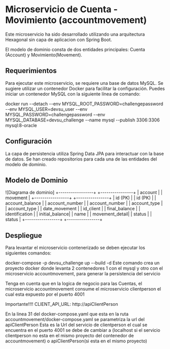 # Microservicio de Cuenta - Movimiento (accountmovement)

Este microservicio ha sido desarrollado utilizando una arquitectura Hexagonal sin capa de aplicacion con Spring Boot. 

El modelo de dominio consta de dos entidades principales: Cuenta (Account) y Movimiento(Movement).

## Requerimientos

Para ejecutar este microservicio, se requiere una base de datos MySQL. Se sugiere utilizar un contenedor Docker para facilitar la configuración. Puedes iniciar un contenedor MySQL con la siguiente línea de comando:

docker run --detach --env MYSQL_ROOT_PASSWORD=challengepassword --env MYSQL_USER=devsu_user --env MYSQL_PASSWORD=challengepassword --env MYSQL_DATABASE=devsu_challenge --name mysql --publish 3306:3306 mysql:8-oracle
## Configuración

La capa de persistencia utiliza Spring Data JPA para interactuar con la base de datos. Se han creado repositorios para cada una de las entidades del modelo de dominio.

## Modelo de Dominio

![Diagrama de dominio]
+-----------------+         +----------------+
|   account       |         |  movement      |
+-----------------+         +----------------+
| id (PK)         |         | id (PK)        |
| account_balance |         | account_number |
| account_number  |         | account_type   |
| account_type    |         | date_movement  |
| id_client       |         | final_balance  |
| identification  |         | initial_balance|
| name            |         | movement_detail|
| status          |         | status         |
+-----------------+         +----------------+

## Despliegue
Para levantar el microservicio contenerizado se deben ejecutar los siguientes comandos:

docker-compose -p devsu_challenge up --build -d
Este comando crea un proyecto docker donde levanta 2 contenedores 1 con el mysql y otro con el microservicio accountmovement, para generar la persistencia del servicio

Tenga en cuenta que en la logica de negocio para las Cuentas, el microservicio accountmovement consume el microservicio clientperson el cual esta expuesto por el puerto 4001

Importante!!!!
CLIENT_API_URL: http://apiClientPerson

En la linea 31 del docker-compose.yaml que esta en la ruta accountmovement/docker-compose.yaml se parametriza
la url del apiClientPerson Esta es la Url del servicio de clientperson el cual se encuentra en el puerto 4001 se debe de cambiar a (localhost si el servicio clientperson no esta en el mismo proyecto del contenedor de accountmovement) o apiClientPerson(si esta en el mismo proyecto)
      

 